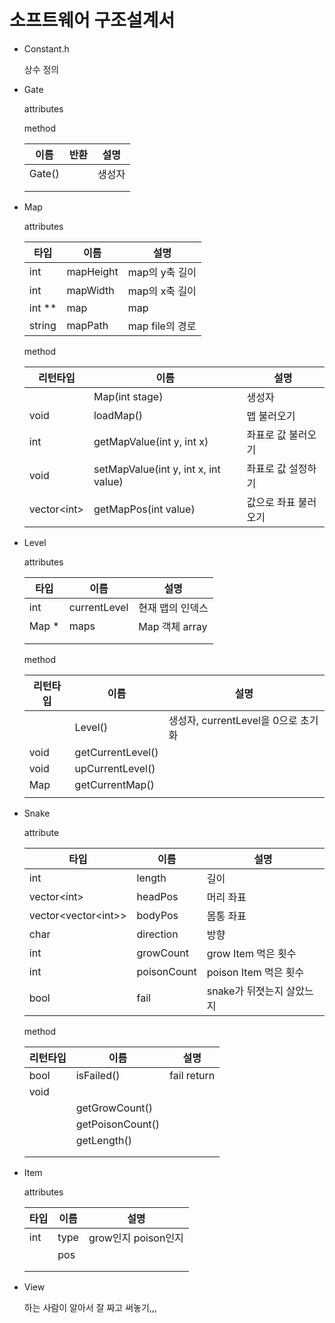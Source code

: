 # 소프트웨어 구조설계서

- Constant.h

  상수 정의

- Gate

  attributes

  method

  | 이름   | 반환 | 설명   |
  | ------ | ---- | ------ |
  | Gate() |      | 생성자 |
  |        |      |        |
  |        |      |        |

- Map

  attributes

  | 타입   | 이름      | 설명            |
  | ------ | --------- | --------------- |
  | int    | mapHeight | map의 y축 길이  |
  | int    | mapWidth  | map의 x축 길이  |
  | int ** | map       | map             |
  | string | mapPath   | map file의 경로 |

  method

  | 리턴타입      | 이름                                 | 설명                 |
  | ------------- | ------------------------------------ | -------------------- |
  |               | Map(int stage)                       | 생성자               |
  | void          | loadMap()                            | 맵 불러오기          |
  | int           | getMapValue(int y, int x)            | 좌표로 값 불러오기   |
  | void          | setMapValue(int y, int x, int value) | 좌표로 값 설정하기   |
  | vector\<int\> | getMapPos(int value)                 | 값으로 좌표 불러오기 |



- Level

  attributes

  | 타입  | 이름         | 설명             |
  | ----- | ------------ | ---------------- |
  | int   | currentLevel | 현재 맵의 인덱스 |
  | Map * | maps         | Map 객체 array   |
  |       |              |                  |
  |       |              |                  |

  method

  | 리턴타입 | 이름              | 설명                                |
  | -------- | ----------------- | ----------------------------------- |
  |          | Level()           | 생성자, currentLevel을 0으로 초기화 |
  | void     | getCurrentLevel() |                                     |
  | void     | upCurrentLevel()  |                                     |
  | Map      | getCurrentMap()   |                                     |
  |          |                   |                                     |

- Snake

  attribute

  | 타입                    | 이름        | 설명                      |
  | ----------------------- | ----------- | ------------------------- |
  | int                     | length      | 길이                      |
  | vector\<int\>           | headPos     | 머리 좌표                 |
  | vector\<vector\<int\>\> | bodyPos     | 몸통 좌표                 |
  | char                    | direction   | 방향                      |
  | int                     | growCount   | grow Item 먹은 횟수       |
  | int                     | poisonCount | poison Item 먹은 횟수     |
  | bool                    | fail        | snake가 뒤졋는지 살았느지 |

  method

  | 리턴타입 | 이름             | 설명        |
  | -------- | ---------------- | ----------- |
  | bool     | isFailed()       | fail return |
  | void     |                  |             |
  |          | getGrowCount()   |             |
  |          | getPoisonCount() |             |
  |          | getLength()      |             |
  |          |                  |             |
  |          |                  |             |



- Item

  attributes

  | 타입 | 이름 | 설명                |
  | ---- | ---- | ------------------- |
  | int  | type | grow인지 poison인지 |
  |      | pos  |                     |
  |      |      |                     |
  |      |      |                     |



- View

  하는 사람이 알아서 잘 짜고 써놓기,,,


